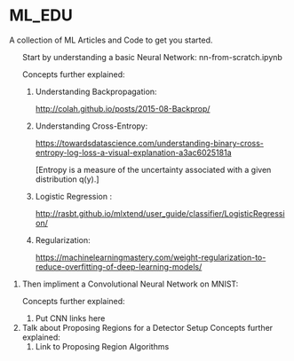 # ML_EDU
A collection of ML Articles and Code to get you started.
<ol>
<lil>Start by understanding a basic Neural Network: nn-from-scratch.ipynb 

Concepts further explained:
<ol>
<li>Understanding Backpropagation: 

http://colah.github.io/posts/2015-08-Backprop/ </li>

<li> Understanding Cross-Entropy: 

https://towardsdatascience.com/understanding-binary-cross-entropy-log-loss-a-visual-explanation-a3ac6025181a

 [Entropy is a measure of the uncertainty associated with a given distribution q(y).]</li>
 
<li> Logistic Regression : 

http://rasbt.github.io/mlxtend/user_guide/classifier/LogisticRegression/ 
</li>

<li> Regularization: 

https://machinelearningmastery.com/weight-regularization-to-reduce-overfitting-of-deep-learning-models/ 


</li>

</ol>

</li>

<li>Then impliment a Convolutional Neural Network on MNIST:

Concepts further explained:
<ol>
<li> Put CNN links here </li>
</ol>

</li>

<li> Talk about Proposing Regions for a Detector Setup 
Concepts further explained:

<ol> 
<li> Link to Proposing Region Algorithms </li>

</ol>



